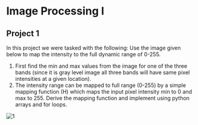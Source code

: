 # Image Processing I
## Project 1
In this project we were tasked with the following: 
Use the image given below to map the intensity to the full dynamic range of 0-255.
1. First find the min and max values from the image for one of the three bands (since it is gray level
image all three bands will have same pixel intensities at a given location).
2. The intensity range can be mapped to full range (0-255) by a simple mapping function (H) which
maps the input pixel intensity min to 0 and max to 255. Derive the mapping function and
implement using python arrays and for loops.

![1](https://user-images.githubusercontent.com/62857780/145594456-e107ed3a-f3f9-40ad-8e3c-f3ecd736fb38.png)
